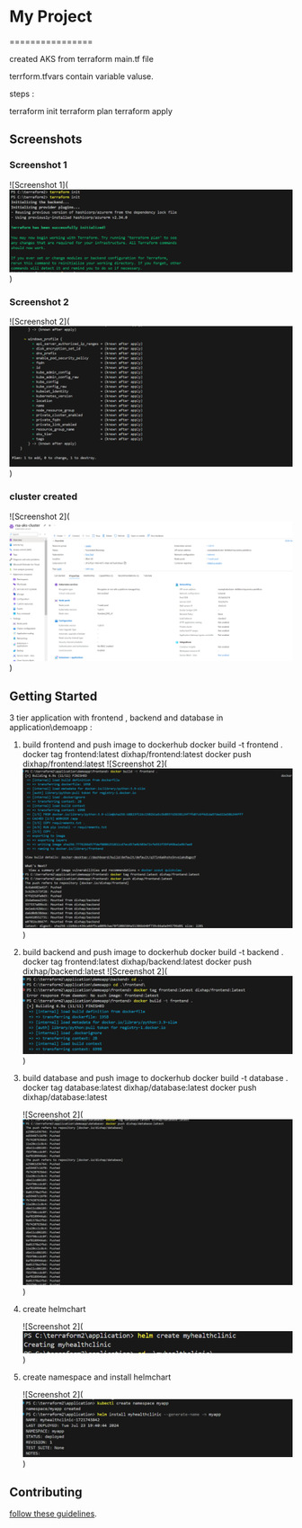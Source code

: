 # My Project
================

created AKS from terraform 
main.tf file

terrform.tfvars contain variable valuse. 

steps :

terraform init
terraform plan
terraform apply

## Screenshots

### Screenshot 1
![Screenshot 1](![alt text](image.png))

### Screenshot 2
![Screenshot 2](![alt text](image-1.png))

### cluster created 
![Screenshot 2](![alt text](image-2.png))


## Getting Started

3 tier application with frontend , backend and database in application\demoapp :

1. build frontend and push image to dockerhub
   docker build -t frontend . 
   docker tag frontend:latest dixhap/frontend:latest
   docker push dixhap/frontend:latest
   ![Screenshot 2](![alt text](image-4.png))


2. build backend and push image to dockerhub
   docker build -t backend . 
   docker tag frontend:latest dixhap/backend:latest
   docker push dixhap/backend:latest
   ![Screenshot 2](![alt text](image-5.png))

3. build database and push image to dockerhub
   docker build -t database . 
   docker tag database:latest dixhap/database:latest
   docker push dixhap/database:latest

   ![Screenshot 2](![alt text](image-6.png))

4. create helmchart
   
   ![Screenshot 2](![alt text](image-7.png))

5. create namespace and install helmchart 

   ![Screenshot 2](![alt text](image-8.png))

## Contributing

[follow these guidelines](CONTRIBUTING.md).